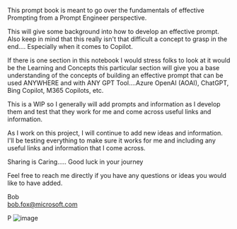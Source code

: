 This prompt book is meant to go over the fundamentals of effective Prompting from a Prompt Engineer perspective. 

This will give some background into how to develop an effective prompt.   Also keep in mind that this really isn't that difficult a concept to grasp in the end…. Especially when it comes to Copilot.

If there is one section in this notebook I would stress folks to look at it would be the Learning and Concepts this particular section will give you a base understanding of the concepts of building an effective prompt that can be used ANYWHERE and with ANY GPT Tool….Azure OpenAI (AOAI), ChatGPT, Bing Copilot, M365 Copilots, etc.

This is a WIP so I generally will add prompts and information as I develop them and test that they work for me and come across useful links and information.

As I work on this project, I will continue to add new ideas and information. I'll be testing everything to make sure it works for me and including any useful links and information that I come across.

Sharing is Caring….. Good luck in your journey

Feel free to reach me directly if you have any questions or ideas you would like to have added.

Bob   
bob.fox@microsoft.com

P
![image](https://github.com/bfox11b/Prompt-Book/assets/5076163/d2892186-d5ad-42e2-bcd1-da40449f04bb)
